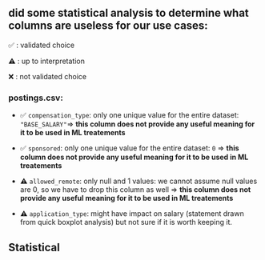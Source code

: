 ## did some statistical analysis to determine what columns are useless for our use cases:
✅ : validated choice

⚠️ : up to interpretation

❌ : not validated choice


### postings.csv:

* ✅ `compensation_type`:  only one unique value for the entire dataset: `"BASE_SALARY"`=> **this column does not provide any useful meaning for it to be used in ML treatements**


* ✅ `sponsored`: only one unique value for the entire dataset: `0` => **this column does not provide any useful meaning for it to be used in ML treatements**


* ⚠️ `allowed_remote`: only null and 1 values: we cannot assume null values are 0, so we have to drop this column as well => **this column does not provide any useful meaning for it to be used in ML treatements**


* ⚠️ `application_type`: might have impact on salary (statement drawn from quick boxplot analysis) but not sure if it is worth keeping it.

## Statistical 